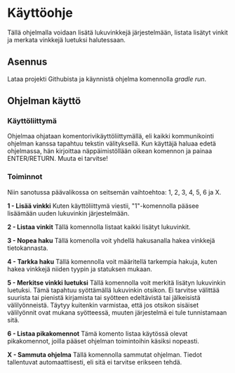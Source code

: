 # Käyttöohje

Tällä ohjelmalla voidaan lisätä lukuvinkkejä järjestelmään, listata lisätyt vinkit ja merkata vinkkejä luetuksi halutessaan.

## Asennus

Lataa projekti Githubista ja käynnistä ohjelma komennolla _gradle run_.

## Ohjelman käyttö

### Käyttöliittymä

Ohjelmaa ohjataan komentorivikäyttöliittymällä, eli kaikki kommunikointi ohjelman kanssa tapahtuu tekstin välityksellä. Kun käyttäjä haluaa edetä ohjelmassa, hän kirjoittaa näppäimistöllään oikean komennon ja painaa ENTER/RETURN. Muuta ei tarvitse!

### Toiminnot

Niin sanotussa päävalikossa on seitsemän vaihtoehtoa: 1, 2, 3, 4, 5, 6 ja X.


**1 - Lisää vinkki** Kuten käyttöliittymä viestii, "1"-komennolla pääsee lisäämään uuden lukuvinkin järjestelmään.

**2 - Listaa vinkit** Tällä komennolla listaat kaikki lisätyt lukuvinkit.

**3 - Nopea haku** Tällä komenolla voit yhdellä hakusanalla hakea vinkkejä tietokannasta.

**4 - Tarkka haku** Tällä komennolla voit määritellä tarkempia hakuja, kuten hakea vinkkejä niiden tyypin ja statuksen mukaan.

**5 - Merkitse vinkki luetuksi** Tällä komennolla voit merkitä lisätyn lukuvinkin luetuksi. Tämä tapahtuu syöttämällä lukuvinkin otsikon. Ei tarvitse välittää suurista tai pienistä kirjamista tai syötteen edeltävistä tai jälkeisistä välilyönneistä. Täytyy kuitenkin varmistaa, että jos otsikon sisäiset välilyönnit ovat mukana syötteessä, muuten järjestelmä ei tule tunnistamaan sitä.

**6 - Listaa pikakomennot** Tämä komento listaa käytössä olevat pikakomennot, joilla pääset ohjelman toimintoihin käsiksi nopeasti.

**X - Sammuta ohjelma** Tällä komennolla sammutat ohjelman. Tiedot tallentuvat automaattisesti, eli sitä ei tarvitse erikseen tehdä.
